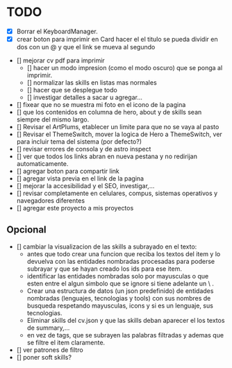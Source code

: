 # TODO

- [x] Borrar el KeyboardManager.
- [x] crear boton para imprimir
      en Card hacer el el titulo se pueda dividir en dos con un @ y que el link se mueva al segundo
- [] mejorar cv pdf para imprimir
  - [] hacer un modo impresion (como el modo oscuro) que se ponga al imprimir.
  - [] normalizar las skills en listas mas normales
  - [] hacer que se desplegue todo
  - [] investigar detalles a sacar u agregar...
- [] fixear que no se muestra mi foto en el icono de la pagina
- [] que los contenidos en columna de hero, about y de skills sean siempre del mismo largo.
- [] Revisar el ArtPlums, etablecer un limite para que no se vaya al pasto
- [] Revisar el ThemeSwitch, mover la logica de Hero a ThemeSwitch, ver para incluir tema del sistema (por defecto?)
- [] revisar errores de consola y de astro inspect
- [] ver que todos los links abran en nueva pestana y no redirijan automaticamente.
- [] agregar boton para compartir link
- [] agregar vista previa en el link de la pagina
- [] mejorar la accesibilidad y el SEO, investigar,...
- [] revisar completamente en celulares, compus, sistemas operativos y navegadores diferentes
- [] agregar este proyecto a mis proyectos

## Opcional

- [] cambiar la visualizacion de las skills a subrayado en el texto:
  - antes que todo crear una funcion que reciba los textos del item y lo devuelva con las entidades nombradas procesadas para poderse subrayar y que se hayan creado los ids para ese item.
  - identificar las entidades nombradas solo por mayusculas o que esten entre el algun simbolo que se ignore si tiene adelante un \ .
  - Crear una estructura de datos (un json predefinido) de entidades nombradas (lenguajes, tecnologias y tools) con sus nombres de busqueda respetando mayusculas, icons y si es un lenguaje, sus tecnologias.
  - Eliminar skills del cv.json y que las skills deban aparecer el los textos de summary,...
  - en vez de tags, que se subrayen las palabras filtradas y ademas que se filtre el item claramente.
- [] ver patrones de filtro
- [] poner soft skills?
